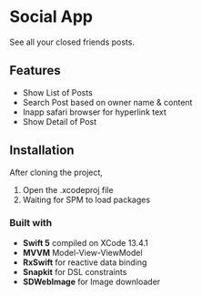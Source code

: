 # Social App

See all your closed friends posts.

## Features
- Show List of Posts
- Search Post based on owner name & content
- Inapp safari browser for hyperlink text
- Show Detail of Post

## Installation

After cloning the project, 
1. Open the .xcodeproj file
2. Waiting for SPM to load packages


### Built with
- **Swift 5** compiled on XCode 13.4.1
- **MVVM** Model-View-ViewModel
- **RxSwift** for reactive data binding
- **Snapkit** for DSL constraints
- **SDWebImage** for Image downloader
